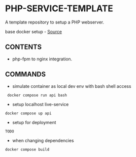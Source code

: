 # PHP-SERVICE-TEMPLATE

A template repository to setup a PHP webserver.

base docker setup - [Source](https://betterstack.com/community/guides/scaling-php/php-docker-images/#prerequisites)

## CONTENTS
- php-fpm to nginx integration.
## COMMANDS

- simulate container as local dev env with bash shell access
``` 
 docker compose run api bash
```

- setup localhost live-service
``` 
docker compose up api 
```

- setup for deployment
``` 
TODO 
```

* when changing dependencies
``` 
docker compose build 
```